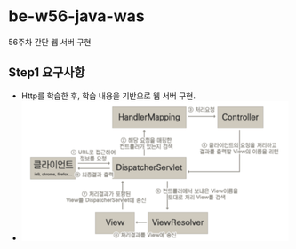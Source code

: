 # be-w56-java-was
56주차 간단 웹 서버 구현

## Step1 요구사항
- Http를 학습한 후, 학습 내용을 기반으로 웹 서버 구현.
- ![img.png](img.png)